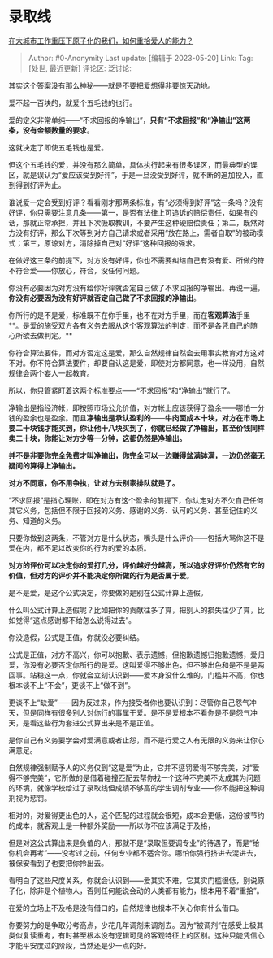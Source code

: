 # 录取线
[在大城市工作重压下原子化的我们，如何重拾爱人的能力？](https://www.zhihu.com/question/599385566/answer/3036675225)

> Author: #0-Anonymity
> Last update: [编辑于 2023-05-20]
> Link:
> Tag: [处世, 最近更新]
> 评论区:
> 泛讨论:

其实这个答案没有那么神秘——就是不要把爱想得非要惊天动地。

爱不起一百块的，就爱个五毛钱的也行。

爱的定义非常单纯——“不求回报的净输出”，**只有“不求回报”和“净输出”这两条，没有金额数量的要求**。

这就决定了即使五毛钱也是爱。

但这个五毛钱的爱，并没有那么简单，具体执行起来有很多误区，而最典型的误区，就是误认为“爱应该受到好评”，于是一旦没受到好评，就不断的追加投入，直到得到好评为止。

谁说爱一定会受到好评？看看刚才那两条标准，有“必须得到好评”这一条吗？没有好评，你只需要注意几条——第一，是否有法律上可追诉的赔偿责任，如果有的话，那就正常承担，并且下次吸取教训，不要产生这种硬赔偿责任；第二，既然对方没有好评，那么下次等到对方自己请求或者采用“放在路上，需者自取”的被动模式；第三，原谅对方，清除掉自己对“好评”这种回报的强求。

在做好这三条的前提下，对方没有好评，你也不需要纠结自己有没有爱、所做的符不符合爱——你放心，符合，没任何问题。

你没有必要因为对方没有给你好评就否定自己做了不求回报的净输出。再说一遍，**你没有必要因为没有好评就否定自己做了不求回报的净输出**。

你所行的是不是爱，标准既不在你手里，也不在对方手里，而在**客观算法**手里**。是爱的施受双方各有义务去服从这个客观算法的判定，而不是各凭自己的随心所欲去做判定。**

你符合算法要件，而对方否定这是爱，那么自然规律自然会去用事实教育对方这对不对。你不符合算法要件，却要自认这是爱，即使对方都同意，也一样没用，自然规律会两个妄人一起教育。

所以，你只管紧盯着这两个标准要点——“不求回报”和“净输出”就行了。

净输出是指经济帐，即按照市场公允价值，对方帐上应该获得了盈余——哪怕一分钱的盈余也是盈余。而且**净输出是承认盈利的**——**牛肉面成本十块，对方在市场上要二十块钱才能买到，你让他十八块买到了，你就已经做了净输出，甚至价钱同样卖二十块，你能让对方少等一分钟，这都仍然是净输出。**

**并不是非要你完全免费才叫净输出，你完全可以一边赚得盆满钵满，一边仍然毫无疑问的算得上净输出。**

**对方不同意，你不用争执，让对方去别家排队就是了。**

“不求回报”是指心理账，即在对方有这个盈余的前提下，你认定对方不欠自己任何其它义务，包括但不限于回报的义务、感谢的义务、认可的义务、甚至记住的义务、知道的义务。

只要你做到这两条，不管对方是什么状态，嘴头是什么评价——包括大骂你这不是爱在内，都不足以改变你的行为的爱的本质。

**对方的评价可以决定你的爱打几分，评价越好分越高，所以追求好评价仍然有它的价值，但对方的评价并不能决定你所做的行为是否属于爱**。

是不是爱，是这个公式决定，你要做的是别在公式计算上造假。

什么叫公式计算上造假呢？比如把你的贡献往多了算，把别人的损失往少了算，比如觉得“这点感谢都不给怎么说得过去”。

你没造假，公式是正值，你就没必要纠结。

公式是正值，对方不高兴，你可以抱歉、表示遗憾，但抱歉遗憾归抱歉遗憾，爱归爱，你没有必要否定你所行的是爱。这叫爱得不够出色，但不够出色和是不是是两回事。站稳这一点，你就会立刻认识到——爱本身没什么难的，门槛并不高，你也根本谈不上“不会”，更谈不上“做不到”。

更谈不上“缺爱”——因为反过来，作为接受者你也要认识到：尽管你自己怨气冲天，但是同样有很多别人对你行的事属于爱。是不是爱根本不看你是不是怨气冲天，是看这些行为套进公式算出来是不是正值。

是你自己有义务要学会对爱满意或者止怨，而不是行爱之人有无限的义务来让你心满意足。

自然规律强制赋予人的义务仅到“这是爱”为止，它并不惩罚爱得不够完美，对“爱得不够完美”，它所做的是借着碰撞匹配去帮你找一个这种不完美不太成其为问题的环境，就像学校给过了录取线但成绩不够高的学生调剂专业——你不能把这种调剂视为惩罚。

相对的，对爱得更出色的人，这个匹配的过程就会很短，成本会更低，这份被节约的成本，就客观上是一种额外奖励——所以你不应该满足于及格，

但是对这公式算出来是负值的人，那就不是“录取但要调专业”的待遇了，而是“给你机会再考”——没考过之前，任何专业都不适合你。哪怕你强行挤进去混进去，被保安看到了也要把你拎出去。

看明白了这些尺度关系，你就会认识到——爱其实不难，它其实门槛很低，别说原子化，除非是个植物人，否则任何能说会动的人类都有能力，根本用不着“重拾”。

在爱的立场上不及格是没有借口的，自然规律也根本不关心你有什么借口。

你要努力的是争取分考高点，少花几年调剂来调剂去。因为“被调剂”在感受上极其类似复读重考，有时甚至根本没有逻辑可见的客观特征上的区别。这种只能凭信心才能平安度过的阶段，当然还是少一点的好。